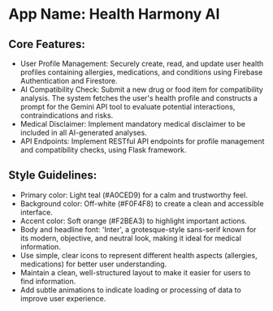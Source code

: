 # **App Name**: Health Harmony AI

## Core Features:

- User Profile Management: Securely create, read, and update user health profiles containing allergies, medications, and conditions using Firebase Authentication and Firestore.
- AI Compatibility Check: Submit a new drug or food item for compatibility analysis. The system fetches the user's health profile and constructs a prompt for the Gemini API tool to evaluate potential interactions, contraindications and risks.
- Medical Disclaimer: Implement mandatory medical disclaimer to be included in all AI-generated analyses.
- API Endpoints: Implement RESTful API endpoints for profile management and compatibility checks, using Flask framework.

## Style Guidelines:

- Primary color: Light teal (#A0CED9) for a calm and trustworthy feel.
- Background color: Off-white (#F0F4F8) to create a clean and accessible interface.
- Accent color: Soft orange (#F2BEA3) to highlight important actions.
- Body and headline font: 'Inter', a grotesque-style sans-serif known for its modern, objective, and neutral look, making it ideal for medical information.
- Use simple, clear icons to represent different health aspects (allergies, medications) for better user understanding.
- Maintain a clean, well-structured layout to make it easier for users to find information.
- Add subtle animations to indicate loading or processing of data to improve user experience.